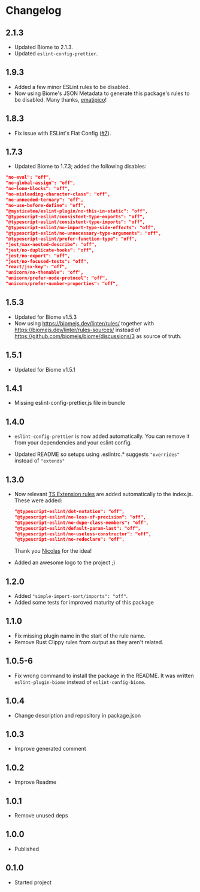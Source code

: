 # Changelog

## 2.1.3

- Updated Biome to 2.1.3.
- Updated `eslint-config-prettier`.

## 1.9.3

- Added a few minor ESLint rules to be disabled.
- Now using Biome's JSON Metadata to generate this package's rules to be disabled. Many thanks, [ematipico](https://github.com/ematipico)!

## 1.8.3

- Fix issue with ESLint's Flat Config ([#7](https://github.com/ftzi/eslint-config-biome/issues/7)).

## 1.7.3

- Updated Biome to 1.7.3; added the following disables:

```json
"no-eval": "off",
"no-global-assign": "off",
"no-lone-blocks": "off",
"no-misleading-character-class": "off",
"no-unneeded-ternary": "off",
"no-use-before-define": "off",
"@mysticatea/eslint-plugin/no-this-in-static": "off",
"@typescript-eslint/consistent-type-exports": "off",
"@typescript-eslint/consistent-type-imports": "off",
"@typescript-eslint/no-import-type-side-effects": "off",
"@typescript-eslint/no-unnecessary-type-arguments": "off",
"@typescript-eslint/prefer-function-type": "off",
"jest/max-nested-describe": "off",
"jest/no-duplicate-hooks": "off",
"jest/no-export": "off",
"jest/no-focused-tests": "off",
"react/jsx-key": "off",
"unicorn/no-thenable": "off",
"unicorn/prefer-node-protocol": "off",
"unicorn/prefer-number-properties": "off",
```

## 1.5.3

- Updated for Biome v1.5.3
- Now using https://biomejs.dev/linter/rules/ together with https://biomejs.dev/linter/rules-sources/ instead of https://github.com/biomejs/biome/discussions/3 as source of truth.

## 1.5.1

- Updated for Biome v1.5.1

## 1.4.1

- Missing eslint-config-prettier.js file in bundle

## 1.4.0

- `eslint-config-prettier` is now added automatically. You can remove it from your dependencies and your eslint config.

- Updated README so setups using .eslintrc.* suggests `"overrides"` instead of `"extends"`

## 1.3.0

- Now relevant [TS Extension rules](https://typescript-eslint.io/rules/#extension-rules) are added automatically to the index.js. These were added:

    ```json
    "@typescript-eslint/dot-notation": "off",
    "@typescript-eslint/no-loss-of-precision": "off",
    "@typescript-eslint/no-dupe-class-members": "off",
    "@typescript-eslint/default-param-last": "off",
    "@typescript-eslint/no-useless-constructor": "off",
    "@typescript-eslint/no-redeclare": "off",
    ```

    Thank you [Nicolas](https://discord.com/channels/1132231889290285117/1132231889911029825/1187781046167666790) for the idea!
- Added an awesome logo to the project ;)

## 1.2.0

- Added `"simple-import-sort/imports": "off"`.
- Added some tests for improved maturity of this package

## 1.1.0

- Fix missing plugin name in the start of the rule name.
- Remove Rust Clippy rules from output as they aren't related.

## 1.0.5-6

- Fix wrong command to install the package in the README. It was written `eslint-plugin-biome` instead of `eslint-config-biome`.

## 1.0.4

- Change description and repository in package.json

## 1.0.3

- Improve generated comment

## 1.0.2

- Improve Readme

## 1.0.1

- Remove unused deps

## 1.0.0

- Published

## 0.1.0

- Started project
